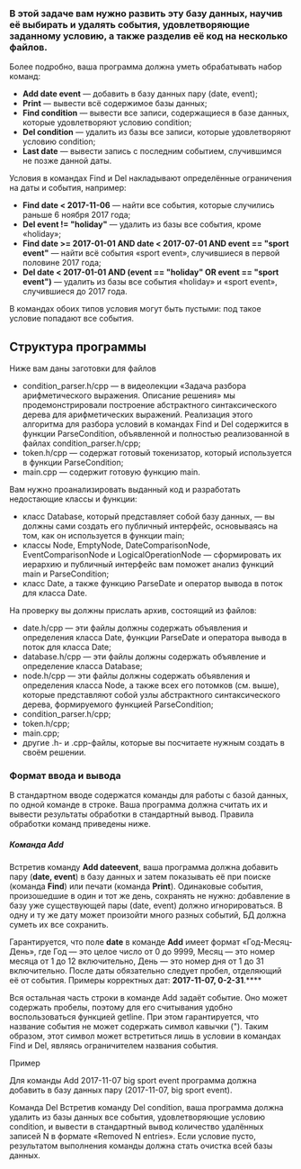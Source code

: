 ### В этой задаче вам нужно развить эту базу данных, научив её выбирать и удалять события, удовлетворяющие заданному условию, а также разделив её код на несколько файлов.  

Более подробно, ваша программа должна уметь обрабатывать набор команд:  

* **Add date event** — добавить в базу данных пару (date, event);  
* **Print** — вывести всё содержимое базы данных;  
* **Find condition** — вывести все записи, содержащиеся в базе данных, которые удовлетворяют условию condition;  
* **Del condition** — удалить из базы все записи, которые удовлетворяют условию condition;  
* **Last date** — вывести запись с последним событием, случившимся не позже данной даты.  

Условия в командах Find и Del накладывают определённые ограничения на даты и события, например:  
* **Find date < 2017-11-06** — найти все события, которые случились раньше 6 ноября 2017 года;  
* **Del event != "holiday"** — удалить из базы все события, кроме «holiday»;  
* **Find date >= 2017-01-01 AND date < 2017-07-01 AND event == "sport event"** — найти всё события «sport event», случившиеся в первой половине 2017 года;  
* **Del date < 2017-01-01 AND (event == "holiday" OR event == "sport event")** — удалить из базы все события «holiday» и «sport event», случившиеся до 2017 года.  

В командах обоих типов условия могут быть пустыми: под такое условие попадают все события.  

## Структура программы  
Ниже вам даны заготовки для файлов  
* condition_parser.h/cpp — в видеолекции «Задача разбора арифметического выражения. Описание решения» мы продемонстрировали построение абстрактного синтаксического дерева для арифметических выражений. Реализация этого алгоритма для разбора условий в командах Find и Del содержится в функции ParseCondition, объявленной и полностью реализованной в файлах condition_parser.h/cpp;  
* token.h/cpp — содержат готовый токенизатор, который используется в функции ParseCondition;  
* main.cpp — содержит готовую функцию main.  

Вам нужно проанализировать выданный код и разработать недостающие классы и функции:
* класс Database, который представляет собой базу данных, — вы должны сами создать его публичный интерфейс, основываясь на том, как он используется в функции main;  
* классы Node, EmptyNode, DateComparisonNode, EventComparisonNode и LogicalOperationNode — сформировать их иерархию и публичный интерфейс вам поможет анализ функций main и ParseCondition;  
* класс Date, а также функцию ParseDate и оператор вывода в поток для класса Date.  

На проверку вы должны прислать архив, состоящий из файлов:  
* date.h/cpp — эти файлы должны содержать объявления и определения класса Date, функции ParseDate и оператора вывода в поток для класса Date;  
* database.h/cpp — эти файлы должны содержать объявление и определение класса Database;  
* node.h/cpp — эти файлы должны содержать объявления и определения класса Node, а также всех его потомков (см. выше), которые представляют собой узлы абстрактного синтаксического дерева, формируемого функцией ParseCondition;  
* condition_parser.h/cpp;  
* token.h/cpp;  
* main.cpp;  
* другие .h- и .cpp-файлы, которые вы посчитаете нужным создать в своём решении.  

### Формат ввода и вывода  
В стандартном вводе содержатся команды для работы с базой данных, по одной команде в строке. Ваша программа должна считать их и вывести результаты обработки в стандартный вывод. Правила обработки команд приведены ниже.  

##### Команда Add  

Встретив команду **Add dateevent**, ваша программа должна добавить пару (**date, event**) в базу данных и затем показывать её при поиске (команда **Find**) или печати (команда **Print**). Одинаковые события, произошедшие в один и тот же день, сохранять не нужно: добавление в базу уже существующей пары (date, event) должно игнорироваться. В одну и ту же дату может произойти много разных событий, БД должна суметь их все сохранить.  

Гарантируется, что поле **date** в команде **Add** имеет формат «Год-Месяц-День», где Год — это целое число от 0 до 9999, Месяц — это номер месяца от 1 до 12 включительно, День — это номер дня от 1 до 31 включительно. После даты обязательно следует пробел, отделяющий её от события. Примеры корректных дат: **2017-11-07, 0-2-31**.****

Вся остальная часть строки в команде Add задаёт событие. Оно может содержать пробелы, поэтому для его считывания удобно воспользоваться функцией getline. При этом гарантируется, что название события не может содержать символ кавычки ("). Таким образом, этот символ может встретиться лишь в условии в командах Find и Del, являясь ограничителем названия события.

Пример

Для команды Add 2017-11-07 big sport event программа должна добавить в базу данных пару (2017-11-07, big sport event).

Команда Del
Встретив команду Del condition, ваша программа должна удалить из базы данных все события, удовлетворяющие условию condition, и вывести в стандартный вывод количество удалённых записей N в формате «Removed N entries». Если условие пусто, результатом выполнения команды должна стать очистка всей базы данных.
